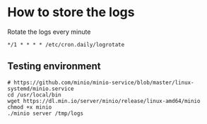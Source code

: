 # How to store the logs

Rotate the logs every minute
```
*/1 * * * * /etc/cron.daily/logrotate
```
## Testing environment
```
# https://github.com/minio/minio-service/blob/master/linux-systemd/minio.service
cd /usr/local/bin
wget https://dl.min.io/server/minio/release/linux-amd64/minio
chmod +x minio
./minio server /tmp/logs
```

